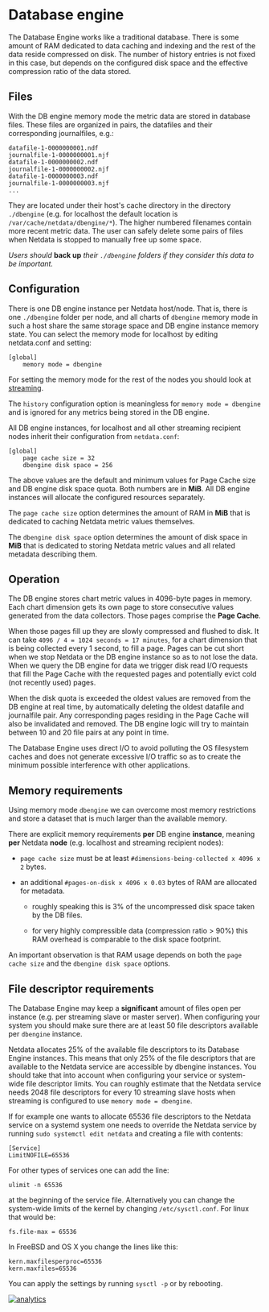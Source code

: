 # Database engine

The Database Engine works like a traditional
database. There is some amount of RAM dedicated to data caching and indexing and the rest of
the data reside compressed on disk. The number of history entries is not fixed in this case,
but depends on the configured disk space and the effective compression ratio of the data stored.

## Files

With the DB engine memory mode the metric data are stored in database files. These files are
organized in pairs, the datafiles and their corresponding journalfiles, e.g.:

```
datafile-1-0000000001.ndf
journalfile-1-0000000001.njf
datafile-1-0000000002.ndf
journalfile-1-0000000002.njf
datafile-1-0000000003.ndf
journalfile-1-0000000003.njf
...
``` 

They are located under their host's cache directory in the directory `./dbengine`
(e.g. for localhost the default location is `/var/cache/netdata/dbengine/*`). The higher
numbered filenames contain more recent metric data. The user can safely delete some pairs
of files when Netdata is stopped to manually free up some space.

*Users should* **back up** *their `./dbengine` folders if they consider this data to be important.*

## Configuration

There is one DB engine instance per Netdata host/node. That is, there is one `./dbengine` folder
per node, and all charts of `dbengine` memory mode in such a host share the same storage space
and DB engine instance memory state. You can select the memory mode for localhost by editing
netdata.conf and setting:

```
[global]
    memory mode = dbengine
```

For setting the memory mode for the rest of the nodes you should look at
[streaming](../../streaming/).

The `history` configuration option is meaningless for `memory mode = dbengine` and is ignored
for any metrics being stored in the DB engine.

All DB engine instances, for localhost and all other streaming recipient nodes inherit their
configuration from `netdata.conf`:

```
[global]
    page cache size = 32
    dbengine disk space = 256
```

The above values are the default and minimum values for Page Cache size and DB engine disk space
quota. Both numbers are in **MiB**. All DB engine instances will allocate the configured resources
separately.

The `page cache size` option determines the amount of RAM in **MiB** that is dedicated to caching
Netdata metric values themselves.

The `dbengine disk space` option determines the amount of disk space in **MiB** that is dedicated
to storing Netdata metric values and all related metadata describing them.

## Operation

The DB engine stores chart metric values in 4096-byte pages in memory. Each chart dimension gets
its own page to store consecutive values generated from the data collectors. Those pages comprise
the **Page Cache**.

When those pages fill up they are slowly compressed and flushed to disk.
It can take `4096 / 4 = 1024 seconds = 17 minutes`, for a chart dimension that is being collected
every 1 second, to fill a page. Pages can be cut short when we stop Netdata or the DB engine
instance so as to not lose the data. When we query the DB engine for data we trigger disk read
I/O requests that fill the Page Cache with the requested pages and potentially evict cold
(not recently used) pages. 

When the disk quota is exceeded the oldest values are removed from the DB engine at real time, by
automatically deleting the oldest datafile and journalfile pair. Any corresponding pages residing
in the Page Cache will also be invalidated and removed. The DB engine logic will try to maintain
between 10 and 20 file pairs at any point in time. 

The Database Engine uses direct I/O to avoid polluting the OS filesystem caches and does not 
generate excessive I/O traffic so as to create the minimum possible interference with other 
applications.

## Memory requirements

Using memory mode `dbengine` we can overcome most memory restrictions and store a dataset that
is much larger than the available memory.

There are explicit memory requirements **per** DB engine **instance**, meaning **per** Netdata 
**node** (e.g. localhost and streaming recipient nodes):

- `page cache size` must be at least `#dimensions-being-collected x 4096 x 2` bytes.

- an additional `#pages-on-disk x 4096 x 0.03` bytes of RAM are allocated for metadata.

    - roughly speaking this is 3% of the uncompressed disk space taken by the DB files.

    - for very highly compressible data (compression ratio > 90%) this RAM overhead
      is comparable to the disk space footprint.

An important observation is that RAM usage depends on both the `page cache size` and the 
`dbengine disk space` options. 

## File descriptor requirements

The Database Engine may keep a **significant** amount of files open per instance (e.g. per streaming
slave or master server). When configuring your system you should make sure there are at least 50
file descriptors available per `dbengine` instance.

Netdata allocates 25% of the available file descriptors to its Database Engine instances. This means that only 25%
of the file descriptors that are available to the Netdata service are accessible by dbengine instances.
You should take that into account when configuring your service
or system-wide file descriptor limits. You can roughly estimate that the Netdata service needs 2048 file
descriptors for every 10 streaming slave hosts when streaming is configured to use `memory mode = dbengine`.

If for example one wants to allocate 65536 file descriptors to the Netdata service on a systemd system
one needs to override the Netdata service by running `sudo systemctl edit netdata` and creating a
file with contents:

```
[Service]
LimitNOFILE=65536
```

For other types of services one can add the line:
```
ulimit -n 65536
```
at the beginning of the service file. Alternatively you can change the system-wide limits of the kernel by changing `/etc/sysctl.conf`. For linux that would be:
```
fs.file-max = 65536
```
In FreeBSD and OS X you change the lines like this:
```
kern.maxfilesperproc=65536
kern.maxfiles=65536
```
You can apply the settings by running `sysctl -p` or by rebooting.

[![analytics](https://www.google-analytics.com/collect?v=1&aip=1&t=pageview&_s=1&ds=github&dr=https%3A%2F%2Fgithub.com%2Fnetdata%2Fnetdata&dl=https%3A%2F%2Fmy-netdata.io%2Fgithub%2Fdatabase%2Fengine%2FREADME&_u=MAC~&cid=5792dfd7-8dc4-476b-af31-da2fdb9f93d2&tid=UA-64295674-3)]()
